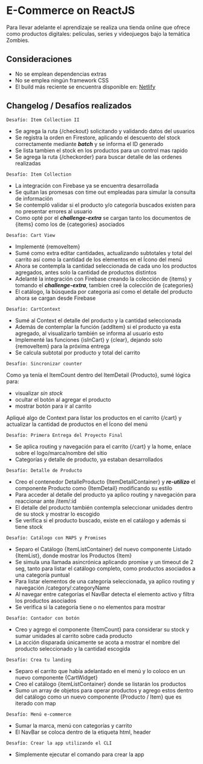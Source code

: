 # E-Commerce on ReactJS

Para llevar adelante el aprendizaje se realiza una tienda online que ofrece como productos digitales: películas, series y videojuegos bajo la temática Zombies.

## Consideraciones

* No se emplean dependencias extras 
* No se emplea ningún framework CSS
* El build más reciente se encuentra disponible en: [Netlify](https://e-commerce-31110-velazquez.netlify.app/)

## Changelog / Desafíos realizados

`Desafío: Item Collection II`

- Se agrega la ruta {/checkout} solicitando y validando datos del usuarios
- Se registra la orden en Firestore, aplicando el descuento del stock correctamente mediante ***batch*** y se informa el ID generado
- Se lista tambien el stock en los productos para un control mas rapido
- Se agrega la ruta {/checkorder} para buscar detalle de las ordenes realizadas

`Desafío: Item Collection`

- La integración con Firebase ya se encuentra desarrollada
- Se quitan las promesas con time out empleadas para simular la consulta de información
- Se contempló validar si el producto y/o categoría buscados existen para no presentar errores al usuario
- Como opté por el ***challenge-extra*** se cargan tanto los documentos de {items} como los de {categories} asociados

`Desafío: Cart View`

- Implementé {removeItem}
- Sumé como extra editar cantidades, actualizando subtotales y total del carrito así como la cantidad de los elementos en el Ícono del menú
- Ahora se contempla la cantidad seleccionada de cada uno los productos agregados, antes solo la cantidad de productos distintos
- Adelanté la integración con Firebase creando la colección de {items} y tomando el ***challenge-extra***, tambien creé la colección de {categories}
- El catálogo, la búsqueda por categoria así como el detalle del producto ahora se cargan desde Firebase

`Desafío: CartContext`

- Sumé al Context el detalle del producto y la cantidad seleccionada
- Además de contemplar la función {addItem} si el producto ya esta agregado, al visualizarlo también se informa al usuario esto
- Implementé las funciones {isInCart} y {clear}, dejando solo {removeItem} para la próxima entrega
- Se calcula subtotal por producto y total del carrito

`Desafío: Sincronizar counter`

Como ya tenía el ItemCount dentro del ItemDetail {Producto}, sumé lógica para:
- visualizar *sin stock*
- ocultar el botón al agregar el producto
- mostrar botón para ir al carrito

Apliqué algo de Context para listar los productos en el carrito {/cart} y actualizar la cantidad de productos en el Ícono del menú

`Desafío: Primera Entrega del Proyecto Final`

- Se aplica routing y navegación para el carrito {/cart} y la home, enlace sobre el logo/marca/nombre del sitio
- Categorías y detalle de producto, ya estaban desarrollados

`Desafío: Detalle de Producto`

- Creo el contenedor DetalleProducto {ItemDetailContainer} y ***re-utilizo*** el componente Producto como {ItemDetail} modificando su estilo
- Para acceder al detalle del producto ya aplico routing y navegación para reaccionar ante /item/:id
- El detalle del producto también contempla seleccionar unidades dentro de su stock y mostrar lo escogido
- Se verifica si el producto buscado, existe en el catálogo y además si tiene stock

`Desafío: Catálogo con MAPS y Promises`

- Separo el Catálogo {ItemListContainer} del nuevo componente Listado {ItemList}, donde mostrar los Productos {Item}
- Se simula una llamada asincrónica aplicando promise y un timeout de 2 seg, tanto para listar el catálogo completo, como productos asociados a una categoría puntual
- Para listar elementos de una categoría seleccionada, ya aplico routing y navegación /category/:categoryName
- Al navegar entre categorías el NavBar detecta el elemento activo y filtra los productos asociados
- Se verifica si la categoría tiene o no elementos para mostrar

`Desafío: Contador con botón`

- Creo y agrego el componente {ItemCount} para considerar su stock y sumar unidades al carrito sobre cada producto
- La acción disparada únicamente se acota a mostrar el nombre del producto seleccionado y la cantidad escogida

`Desafío: Crea tu landing`

- Separo el carrito que había adelantado en el menú y lo coloco en un nuevo componente {CartWidget}
- Creo el catálogo {itemListContainer} donde se listarán los productos
- Sumo un array de objetos para operar productos y agrego estos dentro del catálogo como un nuevo componente {Producto / Item} que es iterado con map

`Desafío: Menú e-commerce`

- Sumar la marca, menú con categorías y carrito
- El NavBar se coloca dentro de la etiqueta html, header

`Desafío: Crear la app utilizando el CLI`

- Simplemente ejecutar el comando para crear la app
